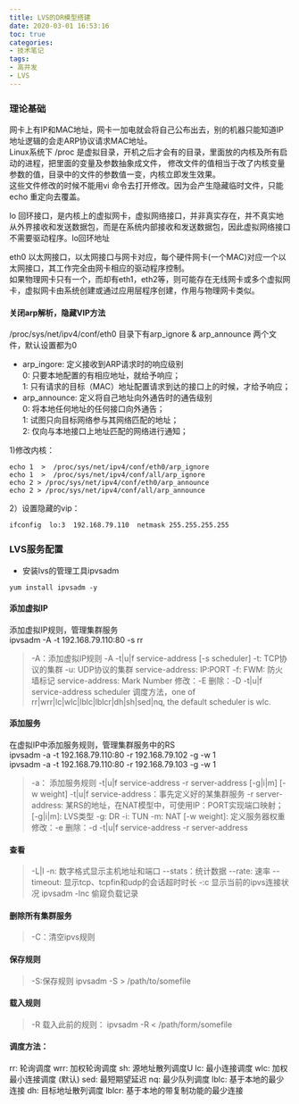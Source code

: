 ```yaml
---
title: LVS的DR模型搭建
date: 2020-03-01 16:53:16
toc: true
categories:
- 技术笔记
tags:
- 高并发
- LVS
---
```


### 理论基础
网卡上有IP和MAC地址，网卡一加电就会将自己公布出去，别的机器只能知道IP地址逻辑的会走ARP协议请求MAC地址。  
Linux系统下 /proc 是虚拟目录，开机之后才会有的目录，里面放的内核及所有启动的进程，把里面的变量及参数抽象成文件，
修改文件的值相当于改了内核变量参数的值，目录中的文件的参数值一变，内核立即发生效果。  
这些文件修改的时候不能用vi 命令去打开修改。因为会产生隐藏临时文件，只能echo 重定向去覆盖。

lo 回环接口，是内核上的虚拟网卡，虚拟网络接口，并非真实存在，并不真实地从外界接收和发送数据包，而是在系统内部接收和发送数据包，因此虚拟网络接口不需要驱动程序。lo回环地址

eth0 以太网接口，以太网接口与网卡对应，每个硬件网卡(一个MAC)对应一个以太网接口，其工作完全由网卡相应的驱动程序控制。  
如果物理网卡只有一个，而却有eth1，eth2等，则可能存在无线网卡或多个虚拟网卡，虚拟网卡由系统创建或通过应用层程序创建，作用与物理网卡类似。
<!--more-->
#### 关闭arp解析，隐藏VIP方法
/proc/sys/net/ipv4/conf/eth0 目录下有arp_ignore & arp_announce 两个文件，默认设置都为0  
* arp_ingore: 定义接收到ARP请求时的响应级别  
    0: 只要本地配置的有相应地址，就给予响应；  
    1: 只有请求的目标（MAC）地址配置请求到达的接口上的时候，才给予响应；
* arp_announce: 定义将自己地址向外通告时的通告级别  
    0: 将本地任何地址的任何接口向外通告；  
    1: 试图只向目标网络参与其网络匹配的地址；  
    2: 仅向与本地接口上地址匹配的网络进行通知；


1)修改内核：
```
echo 1  >  /proc/sys/net/ipv4/conf/eth0/arp_ignore 
echo 1  >  /proc/sys/net/ipv4/conf/all/arp_ignore 
echo 2 > /proc/sys/net/ipv4/conf/eth0/arp_announce 
echo 2 > /proc/sys/net/ipv4/conf/all/arp_announce 
```
2）设置隐藏的vip：
```
ifconfig  lo:3  192.168.79.110  netmask 255.255.255.255
```

### LVS服务配置
* 安装lvs的管理工具ipvsadm
```
yum install ipvsadm -y
```

#### 添加虚拟IP
添加虚拟IP规则，管理集群服务  
ipvsadm -A -t 192.168.79.110:80 -s rr

> -A：添加虚拟IP规则
> -A -t|u|f service-address [-s scheduler]
> -t: TCP协议的集群 
> -u: UDP协议的集群
> service-address:     IP:PORT
> -f: FWM: 防火墙标记 
> service-address: Mark Number
> 修改：-E
> 删除：-D -t|u|f service-address
> scheduler 调度方法，one of rr|wrr|lc|wlc|lblc|lblcr|dh|sh|sed|nq, the default scheduler is wlc.

#### 添加服务
在虚拟IP中添加服务规则，管理集群服务中的RS  
ipvsadm -a  -t 192.168.79.110:80  -r  192.168.79.102 -g -w 1  
ipvsadm -a  -t 192.168.79.110:80  -r  192.168.79.103 -g -w 1  

> -a： 添加服务规则
> -t|u|f service-address -r server-address [-g|i|m] [-w weight]
> -t|u|f service-address：事先定义好的某集群服务
> -r server-address: 某RS的地址，在NAT模型中，可使用IP：PORT实现端口映射；
> [-g|i|m]: LVS类型 
> -g: DR
> -i: TUN
> -m: NAT
> [-w weight]: 定义服务器权重
> 修改：-e
> 删除：-d -t|u|f service-address -r server-address


#### 查看
> -L|l
> -n: 数字格式显示主机地址和端口
> --stats：统计数据
> --rate: 速率
> --timeout: 显示tcp、tcpfin和udp的会话超时时长
> -:c 显示当前的ipvs连接状况
> ipvsadm -lnc  偷窥负载记录

#### 删除所有集群服务
> -C：清空ipvs规则

#### 保存规则
> -S:保存规则
> ipvsadm -S > /path/to/somefile

#### 载入规则
> -R 载入此前的规则：
> ipvsadm -R < /path/form/somefile 


#### 调度方法： 
rr: 轮询调度
wrr: 加权轮询调度
sh: 源地址散列调度U
lc: 最小连接调度
wlc: 加权最小连接调度 (默认)
sed: 最短期望延迟
nq: 最少队列调度
lblc: 基于本地的最少连接
dh: 目标地址散列调度
lblcr: 基于本地的带复制功能的最少连接
